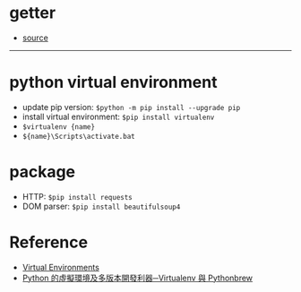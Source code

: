 # getter
* [source](http://comic.sfacg.com)

---

# python virtual environment
* update pip version: `$python -m pip install --upgrade pip`
* install virtual environment: `$pip install virtualenv`
* `$virtualenv {name}`
* `${name}\Scripts\activate.bat`

# package
* HTTP: `$pip install requests`
* DOM parser: `$pip install beautifulsoup4`

# Reference
* [Virtual Environments](http://docs.python-guide.org/en/latest/dev/virtualenvs/)
* [Python 的虛擬環境及多版本開發利器─Virtualenv 與 Pythonbrew](http://www.openfoundry.org/tw/tech-column/8516-pythons-virtual-environment-and-multi-version-programming-tools-virtualenv-and-pythonbrew)
